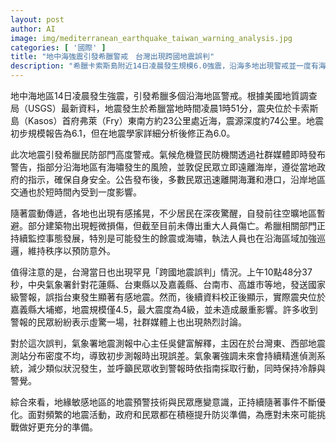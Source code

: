 ```yaml
---
layout: post
author: AI
image: img/mediterranean_earthquake_taiwan_warning_analysis.jpg
categories: [ '國際' ]
title: "地中海強震引發希臘警戒　台灣出現跨國地震誤判"
description: "希臘卡索斯島附近14日凌晨發生規模6.0強震，沿海多地出現警戒並一度有海嘯風險，少數建物受損但無重大傷亡。台灣同日則因測站分布問題，誤判震央並發出警報，民眾一度虛驚，掀起討論。地震預警機制與應變意識因事件持續提升，防災能力逐漸精進，面對未來仍須高度警覺。"
---
```

地中海地區14日凌晨發生強震，引發希臘多個沿海地區警戒。根據美國地質調查局（USGS）最新資料，地震發生於希臘當地時間凌晨1時51分，震央位於卡索斯島（Kasos）首府弗萊（Fry）東南方約23公里處近海，震源深度約74公里。地震初步規模報告為6.1，但在地震學家詳細分析後修正為6.0。

此次地震引發希臘民防部門高度警戒。氣候危機暨民防機關透過社群媒體即時發布警告，指部分沿海地區有海嘯發生的風險，並敦促民眾立即遠離海岸，遵從當地政府的指示，確保自身安全。公告發布後，多數民眾迅速離開海灘和港口，沿岸地區交通也於短時間內受到一度影響。

隨著震動傳遞，各地也出現有感搖晃，不少居民在深夜驚醒，自發前往空曠地區暫避。部分建築物出現輕微損傷，但截至目前未傳出重大人員傷亡。希臘相關部門正持續監控事態發展，特別是可能發生的餘震或海嘯，執法人員也在沿海區域加強巡邏，維持秩序以預防意外。

值得注意的是，台灣當日也出現罕見「跨國地震誤判」情況。上午10點48分37秒，中央氣象署針對花蓮縣、台東縣以及嘉義縣、台南市、高雄市等地，發送國家級警報，誤指台東發生顯著有感地震。然而，後續資料校正後顯示，實際震央位於嘉義縣大埔鄉，地震規模僅4.5，最大震度為4級，並未造成嚴重影響。許多收到警報的民眾紛紛表示虛驚一場，社群媒體上也出現熱烈討論。

對於這次誤判，氣象署地震測報中心主任吳健富解釋，主因在於台灣東、西部地震測站分布密度不均，導致初步測報時出現誤差。氣象署強調未來會持續精進偵測系統，減少類似狀況發生，並呼籲民眾收到警報時依指南採取行動，同時保持冷靜與警覺。

綜合來看，地緣敏感地區的地震預警技術與民眾應變意識，正持續隨著事件不斷優化。面對頻繁的地震活動，政府和民眾都在積極提升防災準備，為應對未來可能挑戰做好更充分的準備。
